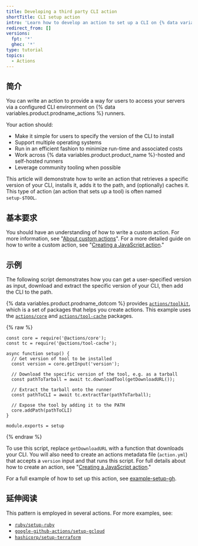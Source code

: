 ```yaml
---
title: Developing a third party CLI action
shortTitle: CLI setup action
intro: 'Learn how to develop an action to set up a CLI on {% data variables.product.prodname_actions %} runners.'
redirect_from: []
versions:
  fpt: '*'
  ghec: '*'
type: tutorial
topics:
  - Actions
---
```


## 简介

You can write an action to provide a way for users to access your servers via a configured CLI environment on {% data variables.product.prodname_actions %} runners.

Your action should:

- Make it simple for users to specify the version of the CLI to install
- Support multiple operating systems
- Run in an efficient fashion to minimize run-time and associated costs
- Work across {% data variables.product.product_name %}-hosted and self-hosted runners
- Leverage community tooling when possible

This article will demonstrate how to write an action that retrieves a specific version of your CLI, installs it, adds it to the path, and (optionally) caches it. This type of action (an action that sets up a tool) is often named `setup-$TOOL`.

## 基本要求

You should have an understanding of how to write a custom action. For more information, see "[About custom actions](/actions/creating-actions/about-custom-actions)". For a more detailed guide on how to write a custom action, see "[Creating a JavaScript action](/actions/creating-actions/creating-a-javascript-action)."

## 示例

The following script demonstrates how you can get a user-specified version as input, download and extract the specific version of your CLI, then add the CLI to the path.

{% data variables.product.prodname_dotcom %} provides [`actions/toolkit`](https://github.com/actions/toolkit), which is a set of packages that helps you create actions. This example uses the [`actions/core`](https://github.com/actions/toolkit/tree/main/packages/core) and [`actions/tool-cache`](https://github.com/actions/toolkit/tree/main/packages/tool-cache) packages.

{% raw %}
```javascript{:copy}
const core = require('@actions/core');
const tc = require('@actions/tool-cache');

async function setup() {
  // Get version of tool to be installed
  const version = core.getInput('version');

  // Download the specific version of the tool, e.g. as a tarball
  const pathToTarball = await tc.downloadTool(getDownloadURL());

  // Extract the tarball onto the runner
  const pathToCLI = await tc.extractTar(pathToTarball);

  // Expose the tool by adding it to the PATH
  core.addPath(pathToCLI)
}

module.exports = setup
```
{% endraw %}

To use this script, replace `getDownloadURL` with a function that downloads your CLI. You will also need to create an actions metadata file (`action.yml`) that accepts a `version` input and that runs this script. For full details about how to create an action, see "[Creating a JavaScript action](/actions/creating-actions/creating-a-javascript-action)."

For a full example of how to set up this action, see [example-setup-gh](https://github.com/github-developer/example-setup-gh).

## 延伸阅读

This pattern is employed in several actions. For more examples, see:

* [`ruby/setup-ruby`](https://github.com/ruby/setup-ruby)
* [`google-github-actions/setup-gcloud`](https://github.com/google-github-actions/setup-gcloud)
* [`hashicorp/setup-terraform`](https://github.com/hashicorp/setup-terraform)

